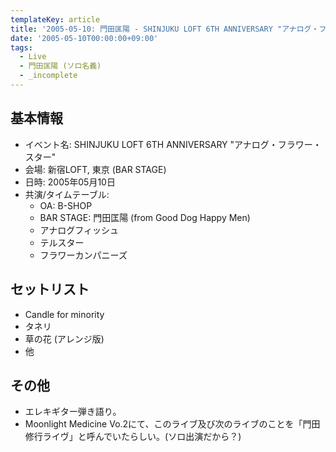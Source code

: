 ```yaml
---
templateKey: article
title: '2005-05-10: 門田匡陽 - SHINJUKU LOFT 6TH ANNIVERSARY "アナログ・フラワー・スター" at 新宿LOFT'
date: '2005-05-10T00:00:00+09:00'
tags:
  - Live
  - 門田匡陽 (ソロ名義)
  - _incomplete
---
```

## 基本情報

* イベント名: SHINJUKU LOFT 6TH ANNIVERSARY "アナログ・フラワー・スター"
* 会場: 新宿LOFT, 東京 (BAR STAGE)
* 日時: 2005年05月10日
* 共演/タイムテーブル:
  * OA: B-SHOP
  * BAR STAGE: 門田匡陽 (from Good Dog Happy Men)
  * アナログフィッシュ
  * テルスター
  * フラワーカンパニーズ

## セットリスト

* Candle for minority
* タネリ
* 草の花 (アレンジ版)
* 他

## その他

* エレキギター弾き語り。
* Moonlight Medicine Vo.2にて、このライブ及び次のライブのことを「門田修行ライヴ」と呼んでいたらしい。(ソロ出演だから？)

